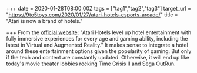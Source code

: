 +++
date = 2020-01-28T08:00:00Z
tags = ["tag1","tag2","tag3"]
target_url = "https://9to5toys.com/2020/01/27/atari-hotels-esports-arcade/"
title = "Atari is now a brand of hotels."

+++
From the [official website](https://atarihotels.com "Atari Hotels"): "Atari Hotels level up hotel entertainment with fully immersive experiences for every age and gaming ability, including the latest in Virtual and Augmented Reality." It makes sense to integrate a hotel around these entertainment options given the popularity of gaming. But only if the tech and content are constantly updated. Otherwise, it will end up like today's movie theater lobbies rocking Time Crisis II and Sega OutRun.

